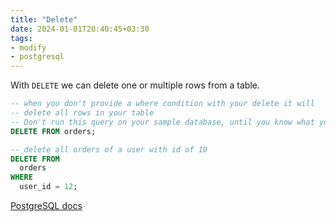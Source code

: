 ```yaml
---
title: "Delete"
date: 2024-01-01T20:40:45+03:30
tags:
- modify
- postgresql
---
```

With `DELETE` we can delete one or multiple rows from a table.
```sql
-- when you don't provide a where condition with your delete it will
-- delete all rows in your table
-- Don't run this query on your sample database, until you know what you're doing
DELETE FROM orders;

-- delete all orders of a user with id of 10
DELETE FROM
  orders
WHERE
  user_id = 12;
```
[PostgreSQL docs](https://www.postgresql.org/docs/current/sql-delete.html)
